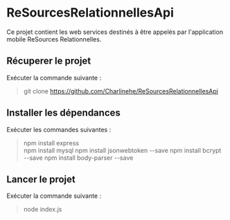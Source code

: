 # ReSourcesRelationnellesApi

Ce projet contient les web services destinés à être appelés par l'application mobile ReSources Relationnelles.

## Récuperer le projet
Exécuter la commande suivante :  
>git clone https://github.com/Charlinehe/ReSourcesRelationnellesApi

## Installer les dépendances
Exécuter les commandes suivantes :  
>npm install express  
>npm install mysql
>npm install jsonwebtoken --save
>npm install bcrypt --save
>npm install body-parser --save

## Lancer le projet
Exécuter la commande suivante :  
>node index.js
